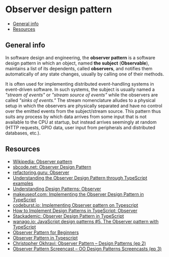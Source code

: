 # Observer design pattern

- [General info](#general-info)
- [Resources](#resources)

## General info

In software design and engineering, the **observer pattern** is a software design pattern in which an object, named **the subject** (**Observable**), maintains a list of its dependents, called **observers**, and notifies them automatically of any state changes, usually by calling one of their methods.

It is often used for implementing distributed event-handling systems in event-driven software. In such systems, the subject is usually named a *"stream of events"* or *"stream source of events"* while the observers are called *"sinks of events."* The stream nomenclature alludes to a physical setup in which the observers are physically separated and have no control over the emitted events from the subject/stream source. This pattern thus suits any process by which data arrives from some input that is not available to the CPU at startup, but instead arrives seemingly at random (HTTP requests, GPIO data, user input from peripherals and distributed databases, etc.).

## Resources

* [Wikipedia: Observer pattern](https://en.wikipedia.org/wiki/Observer_pattern)
* [sbcode.net: Observer Design Pattern](https://sbcode.net/typescript/observer/)
* [refactoring.guru: Observer](https://refactoring.guru/design-patterns/observer)
* [Understanding the Observer Design Pattern through TypeScript examples](https://medium.com/@alessandro.traversi/understanding-the-observer-design-pattern-through-typescript-examples-4afe5e4661d)
* [Understanding Design Patterns: Observer](https://dev.to/carlillo/understanding-design-patterns-observer-2ajp)
* [makeuseof.com: Implementing the Observer Design Pattern in TypeScript](https://www.makeuseof.com/observer-design-pattern-typescript/)
* [codeburst.io: Implementing Observer pattern on Typescript](https://codeburst.io/implementing-observer-pattern-on-typescript-344e62a1e468)
* [How to Implement Design Patterns in TypeScript: Observer](https://amirelemam.medium.com/how-to-implement-design-patterns-in-typescript-observer-f4fd7185d30d)
* [Stackademic: Observer Design Pattern in TypeScript](https://blog.stackademic.com/observer-design-pattern-in-typescript-caa21d014494)
* [wanago.io: JavaScript design patterns #5. The Observer pattern with TypeScript](https://wanago.io/2020/01/20/javascript-design-patterns-observer-typescript/)
* [Observer Pattern for Beginners](https://dev.to/vivekalhat/observer-pattern-for-beginners-5h64)
* [Observer Pattern in Typescript](https://www.vipulsharma.co.in/post/observer-pattern-in-typescript)
* [Christopher Okhravi: Observer Pattern – Design Patterns (ep 2)](https://www.youtube.com/watch?v=_BpmfnqjgzQ)
* [Observer Pattern Screencast – OO Design Patterns Screencasts (ep 3)](https://www.youtube.com/watch?v=xU3oPZUf4Uw)
